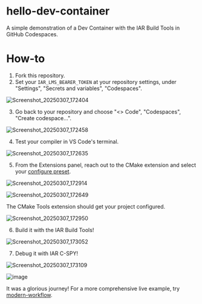 # hello-dev-container
A simple demonstration of a Dev Container with the IAR Build Tools in GitHub Codespaces.

# How-to
1. Fork this repository.
2. Set your `IAR_LMS_BEARER_TOKEN` at your repository settings, under "Settings", "Secrets and variables", "Codespaces".

![Screenshot_20250307_172404](https://github.com/user-attachments/assets/4dc9ca27-4ab0-4ce9-a19b-7c2d0f44f341)

3. Go back to your repository and choose "<> Code", "Codespaces", "Create codespace...".

![Screenshot_20250307_172458](https://github.com/user-attachments/assets/6adde88e-1bea-42a0-814c-e02fad1a378c)

4. Test your compiler in VS Code's terminal.

![Screenshot_20250307_172635](https://github.com/user-attachments/assets/3997424c-143e-445e-86ba-4cf9fc9d08a8)

5. From the Extensions panel, reach out to the CMake extension and select your [configure preset](https://cmake.org/cmake/help/v3.31/manual/cmake-presets.7.html).

![Screenshot_20250307_172914](https://github.com/user-attachments/assets/218c67be-d227-483d-9db8-29da7df2868d)

![Screenshot_20250307_172649](https://github.com/user-attachments/assets/b526baf0-59f7-46c3-96f5-cbff5b9a4d3f)

The CMake Tools extension  should get your project configured.

![Screenshot_20250307_172950](https://github.com/user-attachments/assets/1668c605-d2e0-45b7-b378-1fa74f913a67)

6. Build it with the IAR Build Tools!

![Screenshot_20250307_173052](https://github.com/user-attachments/assets/14c7c209-08f7-42a6-a7c0-50be98f05d98)

7. Debug it with IAR C-SPY!

![Screenshot_20250307_173109](https://github.com/user-attachments/assets/2fbfbb0f-1da7-403b-8d45-25c32c80cad8)

![image](https://github.com/user-attachments/assets/0037eeea-160b-4b57-9fc9-c137764296b6)

It was a glorious journey! For a more comprehensive live example, try [modern-workflow](https://github.com/fae-emea/modern-workflow).
